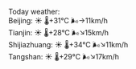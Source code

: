 Today weather:  
Beijing: ☀️   🌡️+31°C 🌬️→11km/h  
Tianjin: ☀️   🌡️+28°C 🌬️↘15km/h  
Shijiazhuang: ☀️   🌡️+34°C 🌬️↘11km/h  
Tangshan: ☀️   🌡️+29°C 🌬️↘17km/h  
